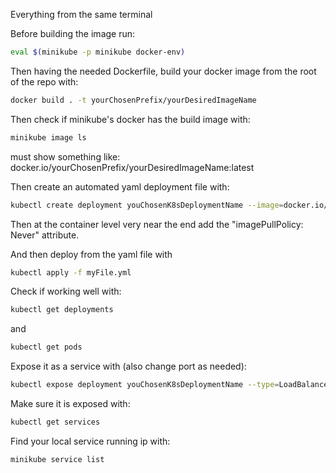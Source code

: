 Everything from the same terminal

Before building the image run:

```bash
eval $(minikube -p minikube docker-env)
```

Then having the needed Dockerfile, build your docker image from the root of the repo with:
```bash
docker build . -t yourChosenPrefix/yourDesiredImageName
```

Then check if minikube's docker has the build image with:
```bash
minikube image ls
```
must show something like: docker.io/yourChosenPrefix/yourDesiredImageName:latest

Then create an automated yaml deployment file with:
```bash
kubectl create deployment youChosenK8sDeploymentName --image=docker.io/yourChosenPrefix/yourDesiredImageName:latest -o yaml --dry-run=client > myFile.yml
```
Then at the container level very near the end add the "imagePullPolicy: Never" attribute.

And then deploy from the yaml file with
```bash
kubectl apply -f myFile.yml
```
Check if working well with:
```bash
kubectl get deployments
```
and
```bash
kubectl get pods
```
Expose it as a service with (also change port as needed):
```bash
kubectl expose deployment youChosenK8sDeploymentName --type=LoadBalancer --port=8080
```

Make sure it is exposed with:
```bash
kubectl get services
```
Find your local service running ip with:
```bash
minikube service list
```